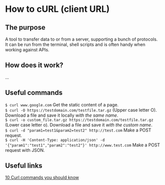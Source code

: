# How to cURL (client URL)

## The purpose
A tool to transfer data to or from a server, supporting a bunch of protocols. It can be run from the terminal, shell scripts and is often handy when working against APIs.

## How does it work?
...

## Useful commands
`$ curl www.google.com` Get the static content of a page.  
`$ curl -O https://testdomain.com/testfile.tar.gz` (Upper case letter O). Download a file and save it locally *with the same name*.  
`$ curl -o custom_file.tar.gz https://testdomain.com/testfile.tar.gz` (Lower case letter o). Download a file and save it *with the custom name*.  
`$ curl -d "param1=test1&param2=test2" http://test.com` Make a POST request.  
`$ curl -H 'Content-Type: application/json' -d '{"param1":"test1","param2":"test2"}' http://www.test.com` Make a POST request with JSON.  





## Useful links
[10 Curl commands you should know](https://link.medium.com/AfZeGwxVcdb)  
